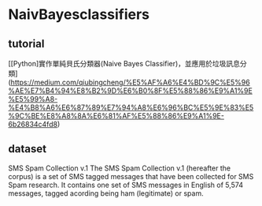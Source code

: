 # NaivBayesclassifiers
## tutorial
[\[Python\]實作單純貝氏分類器(Naive Bayes Classifier)，並應用於垃圾訊息分類]
(https://medium.com/qiubingcheng/%E5%AF%A6%E4%BD%9C%E5%96%AE%E7%B4%94%E8%B2%9D%E6%B0%8F%E5%88%86%E9%A1%9E%E5%99%A8-%E4%B8%A6%E6%87%89%E7%94%A8%E6%96%BC%E5%9E%83%E5%9C%BE%E8%A8%8A%E6%81%AF%E5%88%86%E9%A1%9E-6b26834c4fd8)

## dataset
SMS Spam Collection v.1
The SMS Spam Collection v.1 (hereafter the corpus) is a set of SMS tagged messages that have been collected for SMS Spam research.
It contains one set of SMS messages in English of 5,574 messages, tagged acording being ham (legitimate) or spam. 
